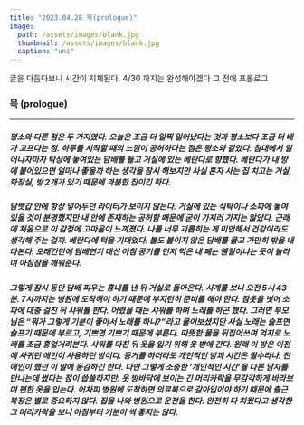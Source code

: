 ```yaml
---
title: "2023.04.28 목(prologue)"
image: 
  path: /assets/images/blank.jpg
  thumbnail: /assets/images/blank.jpg
  caption: "uni"
---
```


글을 다듬다보니 시간이 지체된다. 4/30 까지는 완성해야겠다 그 전에 프롤로그

### 목 (prologue)
----


##### 평소와 다른 점은 두 가지였다. 오늘은 조금 더 일찍 일어났다는 것과 평소보다 조금 더 배가 고프다는 점. 하루를 시작할 때의 느낌이 공허하다는 점은 평소와 같았다. 침대에서 일어나자마자 탁상에 놓여있는 담배를 들고 거실에 있는 베란다로 향했다. 베란다가 내 방에 붙어있으면 얼마나 좋을까 하는 생각을 잠시 해보지만 사실 혼자 사는 집 치고는 거실, 화장실, 방 2개가 있기 때문에 과분한 집이긴 하다. 

##### 담뱃갑 안에 항상 넣어두던 라이터가 보이지 않는다. 거실에 있는 식탁이나 소파에 놓여있을 것이 분명했지만 내 안에 존재하는 공허함 때문에 굳이 가지러 가지는 않았다. 근래에 처음으로 이 감정에 고마움이 느껴졌다. 나를 너무 괴롭히는 게 미안해서 건강이라도 생각해 주는 걸까. 베란다에 턱을 기대었다. 불도 붙이지 않은 담배를 물고 가만히 밖을 내다본다. 오래간만에 담배연기 대신 아침 공기를 먼저 먹은 내 폐는 웬일이냐는 듯이 놀라며 아침잠을 깨워준다. 

##### 그렇게 잠시 동안 담배 피우는 흉내를 낸 뒤 거실로 돌아온다. 시계를 보니 오전 5시 43분. 7시까지는 병원에 도착해야 하기 때문에 부지런히 준비를 해야 한다. 잠옷을 벗어 소파에 대충 걸친 뒤 샤워를 한다. 어렸을 때는 샤워를 하며 노래를 하곤 했다. 그러면 부모님은 “뭐가 그렇게 기분이 좋아서 노래를 하니?”라고 물어보셨지만 사실 노래는 슬프면 슬프기 때문에 부르고, 기쁘면 기쁘기 때문에 부른다. 따뜻한 물을 뒤집어쓰며 억지로 노래를 조금 흥얼거려본다. 샤워를 마친 뒤 옷을 입기 위해 옷 방에 간다. 원래 이 방은 이전에 사귀던 애인이 사용하던 방이다. 동거를 하더라도 개인적인 방과 시간은 필수라나. 전 애인이 했던 이 말에 동감하긴 한다. 다만 그렇게 소중한 ‘개인적인 시간’을 다른 남자를 만나는데 썼다는 점이 씁쓸하지만. 옷 방바닥에 보이는 긴 머리카락을 무감각하게 바라보며 편한 옷을 입는다. 어차피 병원에 도착하면 의료복으로 갈아입어야 하기 때문에 출근 복장은 별로 중요하지 않다. 집을 나와 병원으로 운전을 한다. 완전히 다 치웠다고 생각한 그 머리카락을 보니 아침부터 기분이 썩 좋지는 않다.
